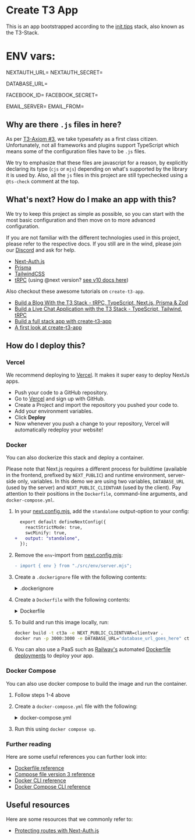 # Create T3 App

This is an app bootstrapped according to the [init.tips](https://init.tips) stack, also known as the T3-Stack.

# ENV vars:

NEXTAUTH_URL=
NEXTAUTH_SECRET=

DATABASE_URL=

FACEBOOK_ID=
FACEBOOK_SECRET=

EMAIL_SERVER=
EMAIL_FROM=

## Why are there `.js` files in here?

As per [T3-Axiom #3](https://github.com/t3-oss/create-t3-app/tree/next#3-typesafety-isnt-optional), we take typesafety
as a first class citizen. Unfortunately, not all frameworks and plugins support TypeScript which means some of the
configuration files have to be `.js` files.

We try to emphasize that these files are javascript for a reason, by explicitly declaring its type (`cjs` or `mjs`)
depending on what's supported by the library it is used by. Also, all the `js` files in this project are still
typechecked using a `@ts-check` comment at the top.

## What's next? How do I make an app with this?

We try to keep this project as simple as possible, so you can start with the most basic configuration and then move on
to more advanced configuration.

If you are not familiar with the different technologies used in this project, please refer to the respective docs. If
you still are in the wind, please join our [Discord](https://t3.gg/discord) and ask for help.

- [Next-Auth.js](https://next-auth.js.org)
- [Prisma](https://prisma.io)
- [TailwindCSS](https://tailwindcss.com)
- [tRPC](https://trpc.io) (using @next version? [see v10 docs here](https://trpc.io/docs/v10/))

Also checkout these awesome tutorials on `create-t3-app`.

- [Build a Blog With the T3 Stack - tRPC, TypeScript, Next.js, Prisma & Zod](https://www.youtube.com/watch?v=syEWlxVFUrY)
- [Build a Live Chat Application with the T3 Stack - TypeScript, Tailwind, tRPC](https://www.youtube.com/watch?v=dXRRY37MPuk)
- [Build a full stack app with create-t3-app](https://www.nexxel.dev/blog/ct3a-guestbook)
- [A first look at create-t3-app](https://dev.to/ajcwebdev/a-first-look-at-create-t3-app-1i8f)

## How do I deploy this?

### Vercel

We recommend deploying to [Vercel](https://vercel.com/?utm_source=t3-oss&utm_campaign=oss). It makes it super easy to
deploy NextJs apps.

- Push your code to a GitHub repository.
- Go to [Vercel](https://vercel.com/?utm_source=t3-oss&utm_campaign=oss) and sign up with GitHub.
- Create a Project and import the repository you pushed your code to.
- Add your environment variables.
- Click **Deploy**
- Now whenever you push a change to your repository, Vercel will automatically redeploy your website!

### Docker

You can also dockerize this stack and deploy a container.

Please note that Next.js requires a different process for buildtime (available in the frontend, prefixed
by `NEXT_PUBLIC`) and runtime environment, server-side only, variables. In this demo we are using two
variables, `DATABASE_URL` (used by the server) and `NEXT_PUBLIC_CLIENTVAR` (used by the client). Pay attention to their
positions in the `Dockerfile`, command-line arguments, and `docker-compose.yml`.

1. In your [next.config.mjs](./next.config.mjs), add the `standalone` output-option to your config:

   ```diff
     export default defineNextConfig({
       reactStrictMode: true,
       swcMinify: true,
   +   output: "standalone",
     });
   ```

2. Remove the `env`-import from [next.config.mjs](./next.config.mjs):

   ```diff
   - import { env } from "./src/env/server.mjs";
   ```

3. Create a `.dockerignore` file with the following contents:
   <details>
   <summary>.dockerignore</summary>

   ```
   .env
   Dockerfile
   .dockerignore
   node_modules
   npm-debug.log
   README.md
   .next
   .git
   ```

  </details>

4. Create a `Dockerfile` with the following contents:
   <details>
   <summary>Dockerfile</summary>

   ```Dockerfile
   ########################
   #         DEPS         #
   ########################

   # Install dependencies only when needed
   # TODO: re-evaluate if emulation is still necessary on arm64 after moving to node 18
   FROM --platform=linux/amd64 node:16-alpine AS deps
   # Check https://github.com/nodejs/docker-node/tree/b4117f9333da4138b03a546ec926ef50a31506c3#nodealpine to understand why libc6-compat might be needed.
   RUN apk add --no-cache libc6-compat openssl
   WORKDIR /app

   # Install Prisma Client - remove if not using Prisma
   COPY prisma ./

   # Install dependencies based on the preferred package manager
   COPY package.json yarn.lock* package-lock.json* pnpm-lock.yaml* ./
   RUN \
     if [ -f yarn.lock ]; then yarn --frozen-lockfile; \
     elif [ -f package-lock.json ]; then npm ci; \
     elif [ -f pnpm-lock.yaml ]; then yarn global add pnpm && pnpm i; \
     else echo "Lockfile not found." && exit 1; \
     fi

   ########################
   #        BUILDER       #
   ########################

   # Rebuild the source code only when needed
   # TODO: re-evaluate if emulation is still necessary on arm64 after moving to node 18
   FROM --platform=linux/amd64 node:16-alpine AS builder

   ARG DATABASE_URL
   ARG NEXT_PUBLIC_CLIENTVAR

   WORKDIR /app
   COPY --from=deps /app/node_modules ./node_modules
   COPY . .

   # Next.js collects completely anonymous telemetry data about general usage.
   # Learn more here: https://nextjs.org/telemetry
   # Uncomment the following line in case you want to disable telemetry during the build.
   # ENV NEXT_TELEMETRY_DISABLED 1

   RUN \
     if [ -f yarn.lock ]; then yarn build; \
     elif [ -f package-lock.json ]; then npm run build; \
     elif [ -f pnpm-lock.yaml ]; then yarn global add pnpm && pnpm run build; \
     else echo "Lockfile not found." && exit 1; \
     fi

   ########################
   #        RUNNER        #
   ########################

   # Production image, copy all the files and run next
   # TODO: re-evaluate if emulation is still necessary after moving to node 18
   FROM --platform=linux/amd64 node:16-alpine AS runner
   # WORKDIR /usr/app
   WORKDIR /app

   ENV NODE_ENV production
   # Uncomment the following line in case you want to disable telemetry during runtime.
   # ENV NEXT_TELEMETRY_DISABLED 1

   RUN addgroup --system --gid 1001 nodejs
   RUN adduser --system --uid 1001 nextjs

   COPY --from=builder /app/next.config.mjs ./
   COPY --from=builder /app/public ./public
   COPY --from=builder /app/package.json ./package.json

   # Automatically leverage output traces to reduce image size
   # https://nextjs.org/docs/advanced-features/output-file-tracing
   COPY --from=builder --chown=nextjs:nodejs /app/.next/standalone ./
   COPY --from=builder --chown=nextjs:nodejs /app/.next/static ./.next/static

   USER nextjs

   EXPOSE 3000

   ENV PORT 3000

   CMD ["node", "server.js"]
   ```

  </details>

5. To build and run this image locally, run:

   ```bash
   docker build -t ct3a -e NEXT_PUBLIC_CLIENTVAR=clientvar .
   docker run -p 3000:3000 -e DATABASE_URL="database_url_goes_here" ct3a
   ```

6. You can also use a PaaS such as [Railway's](https://railway.app)
   automated [Dockerfile deployments](https://docs.railway.app/deploy/dockerfiles) to deploy your app.

### Docker Compose

You can also use docker compose to build the image and run the container.

1. Follow steps 1-4 above

2. Create a `docker-compose.yml` file with the following:

   <details>
   <summary>docker-compose.yml</summary>

   ```yaml
   version: "3.9"
   services:
     app:
       platform: "linux/amd64"
       build:
         context: .
         dockerfile: Dockerfile
         args:
           NEXT_PUBLIC_CLIENTVAR: "clientvar"
       working_dir: /app
       ports:
         - "3000:3000"
       image: t3-app
       environment:
         - DATABASE_URL=database_url_goes_here
   ```

   </details>

3. Run this using `docker compose up`.

### Further reading

Here are some useful references you can further look into:

- [Dockerfile reference](https://docs.docker.com/engine/reference/builder/)
- [Compose file version 3 reference](https://docs.docker.com/compose/compose-file/compose-file-v3/)
- [Docker CLI reference](https://docs.docker.com/engine/reference/commandline/docker/)
- [Docker Compose CLI reference](https://docs.docker.com/compose/reference/)

## Useful resources

Here are some resources that we commonly refer to:

- [Protecting routes with Next-Auth.js](https://next-auth.js.org/configuration/nextjs#unstable_getserversession)
